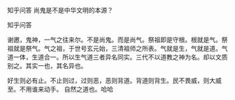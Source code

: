  
 知乎问答 尚鬼是不是中华文明的本源？ 
 
 
 
 
 
 知乎问答 
 
 

 

 谢邀，鬼神，一气之往来尔。不是尚鬼。而是尚气。祭祖即是守根。根就是气。祭祖就是祭气。气之祖，于世号玄元始，三清祖师之所表。气就是生，气就是道。气道一体，生道合一。所以生气道三者异名同实。三代不以道教之神为名。却以文质别之。其实一也，其名异也。

 

 好生则必有止。不止则过，过则恶，恶则背道。背道则背生。民不畏威，则大威至。不用谁来动手。 自然之道也。哈哈 